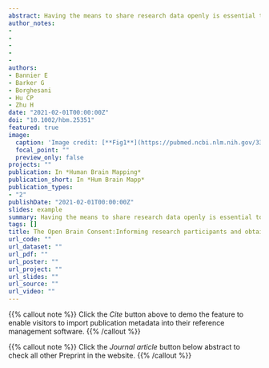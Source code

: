 ```yaml
---
abstract: Having the means to share research data openly is essential to modern science. For human research, a key aspect in this endeavor is obtaining consent from participants, not just to take part in a study, which is a basic ethical principle, but also to share their data with the scientific community. To ensure that the participants' privacy is respected, national and/or supranational regulations and laws are in place. It is, however, not always clear to researchers what the implications of those are, nor how to comply with them. The Open Brain Consent (https://open-brain-consent.readthedocs.io) is an international initiative that aims to provide researchers in the brain imaging community with information about data sharing options and tools. We present here a short history of this project and its latest developments, and share pointers to consent forms, including a template consent form that is compliant with the EU general data protection regulation. We also share pointers to an associated data user agreement that is not only useful in the EU context, but also for any researchers dealing with personal (clinical) data elsewhere.
author_notes:
- 
- 
- 
- 
- 
authors:
- Bannier E
- Barker G 
- Borghesani
- Hu CP 
- Zhu H
date: "2021-02-01T00:00:00Z"
doi: "10.1002/hbm.25351"
featured: true
image:
  caption: 'Image credit: [**Fig1**](https://pubmed.ncbi.nlm.nih.gov/33522661/)'
  focal_point: ""
  preview_only: false
projects: ""
publication: In *Human Brain Mapping*
publication_short: In *Hum Brain Mapp*
publication_types: 
- "2"
publishDate: "2021-02-01T00:00:00Z"
slides: example
summary: Having the means to share research data openly is essential to modern science. For human research, a key aspect in this endeavor is obtaining consent from participants, not just to take part in a study, which is a basic ethical principle, but also to share their data with the scientific community.
tags: []
title: The Open Brain Consent:Informing research participants and obtaining consent to share brain imaging data
url_code: ""
url_dataset: ""
url_pdf: ""
url_poster: ""
url_project: ""
url_slides: ""
url_source: ""
url_video: ""
---
```


{{% callout note %}}
Click the _Cite_ button above to demo the feature to enable visitors to import publication metadata into their reference management software.
{{% /callout %}}

{{% callout note %}}
Click the _Journal article_ button below abstract to check all other Preprint in the website.
{{% /callout %}}
